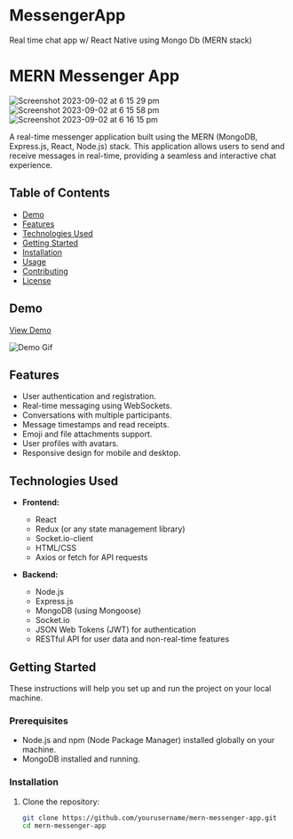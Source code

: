 # MessengerApp
Real time chat app w/ React Native using Mongo Db (MERN stack)

# MERN Messenger App
![Screenshot 2023-09-02 at 6 15 29 pm](https://github.com/knightbane186/MessengerApp/assets/45715758/83fd27b5-8c2b-4f73-8fdc-b107d1151966)
![Screenshot 2023-09-02 at 6 15 58 pm](https://github.com/knightbane186/MessengerApp/assets/45715758/f5e450ba-4206-4986-a500-c099f01e48e6)
![Screenshot 2023-09-02 at 6 16 15 pm](https://github.com/knightbane186/MessengerApp/assets/45715758/3429c06b-ac44-4ce4-bd3e-cb2c5cfe1e39)


A real-time messenger application built using the MERN (MongoDB, Express.js, React, Node.js) stack. This application allows users to send and receive messages in real-time, providing a seamless and interactive chat experience.

## Table of Contents

- [Demo](#demo)
- [Features](#features)
- [Technologies Used](#technologies-used)
- [Getting Started](#getting-started)
- [Installation](#installation)
- [Usage](#usage)
- [Contributing](#contributing)
- [License](#license)

## Demo

[View Demo](https://your-demo-link-here.com)

![Demo Gif](demo.gif)

## Features

- User authentication and registration.
- Real-time messaging using WebSockets.
- Conversations with multiple participants.
- Message timestamps and read receipts.
- Emoji and file attachments support.
- User profiles with avatars.
- Responsive design for mobile and desktop.

## Technologies Used

- **Frontend:**
  - React
  - Redux (or any state management library)
  - Socket.io-client
  - HTML/CSS
  - Axios or fetch for API requests

- **Backend:**
  - Node.js
  - Express.js
  - MongoDB (using Mongoose)
  - Socket.io
  - JSON Web Tokens (JWT) for authentication
  - RESTful API for user data and non-real-time features

## Getting Started

These instructions will help you set up and run the project on your local machine.

### Prerequisites

- Node.js and npm (Node Package Manager) installed globally on your machine.
- MongoDB installed and running.

### Installation

1. Clone the repository:

   ```bash
   git clone https://github.com/yourusername/mern-messenger-app.git
   cd mern-messenger-app


